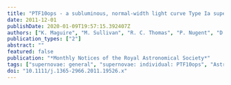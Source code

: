```yaml
---
title: "PTF10ops - a subluminous, normal-width light curve Type Ia supernova in the middle of nowhere"
date: 2011-12-01
publishDate: 2020-01-09T19:57:15.392407Z
authors: ["K. Maguire", "M. Sullivan", "R. C. Thomas", "P. Nugent", "D. A. Howell", "A. Gal-Yam", "I. Arcavi", "S. Ben-Ami", "S. Blake", "J. Botyanszki", "C. Buton", "J. Cooke", "R. S. Ellis", "I. M. Hook", "M. M. Kasliwal", "Y. -C. Pan", "R. Pereira", "P. Podsiadlowski", "A. Sternberg", "N. Suzuki", "D. Xu", "O. Yaron", "J. S. Bloom", "S. B. Cenko", "S. R. Kulkarni", "N. Law", "E. O. Ofek", "D. Poznanski", "R. M. Quimby"]
publication_types: ["2"]
abstract: ""
featured: false
publication: "*Monthly Notices of the Royal Astronomical Society*"
tags: ["supernovae: general", "supernovae: individual: PTF10ops", "Astrophysics - Solar and Stellar Astrophysics", "Astrophysics - Cosmology and Nongalactic Astrophysics"]
doi: "10.1111/j.1365-2966.2011.19526.x"
---
```


